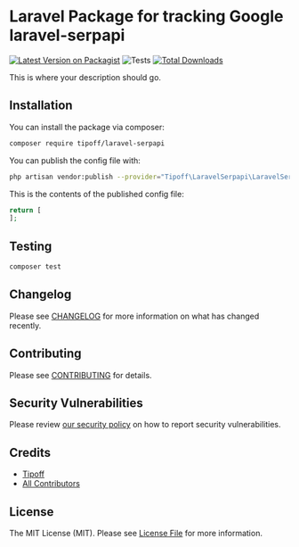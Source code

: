 # Laravel Package for tracking Google laravel-serpapi

[![Latest Version on Packagist](https://img.shields.io/packagist/v/tipoff/laravel-serpapi.svg?style=flat-square)](https://packagist.org/packages/tipoff/laravel-serpapi)
![Tests](https://github.com/tipoff/laravel-serpapi/workflows/Tests/badge.svg)
[![Total Downloads](https://img.shields.io/packagist/dt/tipoff/laravel-serpapi.svg?style=flat-square)](https://packagist.org/packages/tipoff/laravel-serpapi)

This is where your description should go.

## Installation

You can install the package via composer:

```bash
composer require tipoff/laravel-serpapi
```

You can publish the config file with:
```bash
php artisan vendor:publish --provider="Tipoff\LaravelSerpapi\LaravelSerpapiServiceProvider" --tag="laravel-serpapi-config"
```

This is the contents of the published config file:

```php
return [
];
```

## Testing

```bash
composer test
```

## Changelog

Please see [CHANGELOG](CHANGELOG.md) for more information on what has changed recently.

## Contributing

Please see [CONTRIBUTING](.github/CONTRIBUTING.md) for details.

## Security Vulnerabilities

Please review [our security policy](../../security/policy) on how to report security vulnerabilities.

## Credits

- [Tipoff](https://github.com/tipoff)
- [All Contributors](../../contributors)

## License

The MIT License (MIT). Please see [License File](LICENSE.md) for more information.
